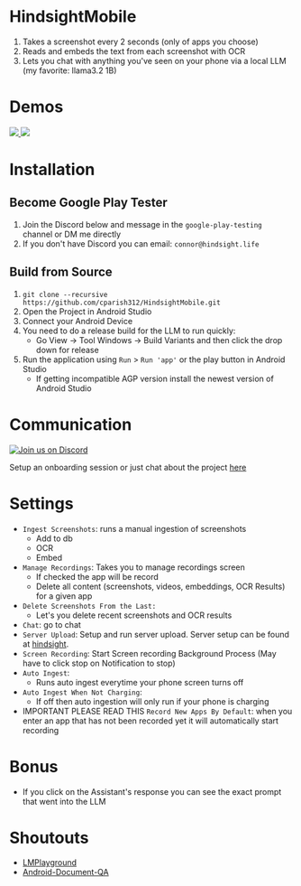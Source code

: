# HindsightMobile
1) Takes a screenshot every 2 seconds (only of apps you choose)
2) Reads and embeds the text from each screenshot with OCR
3) Lets you chat with anything you've seen on your phone via a local LLM (my favorite: llama3.2 1B)

# Demos
<a href="https://www.loom.com/share/3537d558aff84cf8950d4348fb76a194">
  <img style="max-width:300px;" src="https://cdn.loom.com/sessions/thumbnails/3537d558aff84cf8950d4348fb76a194-341fff36e746979b-full-play.gif">
</a>
<a href="https://www.loom.com/share/54559342b2b34028b76e92be645942b5">
  <img style="max-width:300px;" src="https://cdn.loom.com/sessions/thumbnails/54559342b2b34028b76e92be645942b5-96c643714f1aa0ac-full-play.gif">
</a>

# Installation
## Become Google Play Tester
1. Join the Discord below and message in the `google-play-testing` channel or DM me directly
2. If you don't have Discord you can email: `connor@hindsight.life`

## Build from Source
1. `git clone --recursive https://github.com/cparish312/HindsightMobile.git`
2. Open the Project in Android Studio
3. Connect your Android Device
4. You need to do a release build for the LLM to run quickly:
   * Go View -> Tool Windows -> Build Variants and then click the drop down for release
5. Run the application using `Run` > `Run 'app'` or the play button in Android Studio
    * If getting incompatible AGP version install the newest version of Android Studio

# Communication
<a href="https://discord.gg/eqGN3wVe">
    <img src="https://img.shields.io/badge/Join%20us%20on-Discord-5865F2?logo=discord&logoColor=white&style=flat-square" alt="Join us on Discord">
</a>

Setup an onboarding session or just chat about the project [here](https://calendly.com/connorparish9)

# Settings
* `Ingest Screenshots`: runs a manual ingestion of screenshots
    * Add to db
    * OCR
    * Embed
* `Manage Recordings`: Takes you to manage recordings screen
  * If checked the app will be record
  * Delete all content (screenshots, videos, embeddings, OCR Results) for a given app
* `Delete Screenshots From the Last:`
  * Let's you delete recent screenshots and OCR results
* `Chat`: go to chat
* `Server Upload`: Setup and run server upload. Server setup can be found at [hindsight](https://github.com/cparish312/hindsight).
* `Screen Recording`: Start Screen recording Background Process (May have to click stop on Notification to stop)
* `Auto Ingest`: 
  * Runs auto ingest everytime your phone screen turns off
* `Auto Ingest When Not Charging`:
  * If off then auto ingestion will only run if your phone is charging
* IMPORTANT PLEASE READ THIS `Record New Apps By Default`: when you enter an app that has not been
    recorded yet it will automatically start recording

# Bonus
* If you click on the Assistant's response you can see the exact prompt that went into the LLM

# Shoutouts
* [LMPlayground](https://github.com/andriydruk/LMPlayground/tree/main)
* [Android-Document-QA](https://github.com/shubham0204/Android-Document-QA/tree/main)